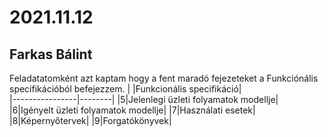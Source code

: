 # 2021.11.12
## Farkas Bálint
Feladatatomként azt kaptam hogy a fent maradó fejezeteket a Funkciónális specifikációból befejezzem.
| |Funkcionális specifikáció|                                              
|----------------|--------|
|5|Jelenlegi üzleti folyamatok modellje|
|6|Igényelt üzleti folyamatok modellje|
|7|Használati esetek|
|8|Képernyőtervek|
|9|Forgatókönyvek|
